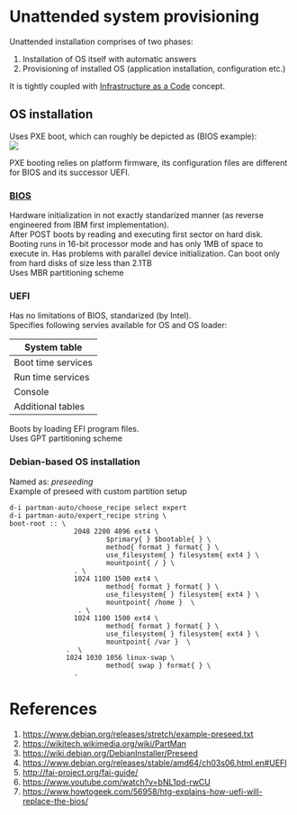 # Unattended system provisioning
Unattended installation comprises of two phases:
1. Installation of OS itself with automatic answers
2. Provisioning of installed OS (application installation, configuration etc.)

It is tightly coupled with [Infrastructure as a Code](https://en.wikipedia.org/wiki/Infrastructure_as_Code) concept.

## OS installation
Uses PXE boot, which can roughly be depicted as (BIOS example):  
![](https://icefyresan.files.wordpress.com/2014/12/pxe.jpg)

PXE booting relies on platform firmware, its configuration files are different for BIOS and its successor UEFI.

### [BIOS](https://en.wikipedia.org/wiki/BIOS)
Hardware initialization in not exactly standarized manner (as reverse engineered from IBM first implementation).  
After POST boots by reading and executing first sector on hard disk. Booting runs in 16-bit processor mode and has only 1MB of space to execute in. Has problems with parallel device initialization. Can boot only from hard disks of size less than 2.1TB  
Uses MBR partitioning scheme

### UEFI
Has no limitations of BIOS, standarized (by Intel).  
Specifies following servies available for OS and OS loader:  

|System table|
|----|
|Boot time services|
|Run time services|
|Console|
|Additional tables|

Boots by loading EFI program files.  
Uses GPT partitioning scheme

### Debian-based OS installation
Named as: _preseeding_  
Example of preseed with custom partition setup
```
d-i partman-auto/choose_recipe select expert
d-i partman-auto/expert_recipe string \
boot-root :: \
                2048 2200 4096 ext4 \
                        $primary{ } $bootable{ } \
                        method{ format } format{ } \
                        use_filesystem{ } filesystem{ ext4 } \
                        mountpoint{ / } \
                . \
                1024 1100 1500 ext4 \
                        method{ format } format{ } \
                        use_filesystem{ } filesystem{ ext4 } \
                        mountpoint{ /home }  \
                 . \
                1024 1100 1500 ext4 \
                        method{ format } format{ } \
                        use_filesystem{ } filesystem{ ext4 } \
                        mountpoint{ /var }  \
              .  \
              1024 1030 1056 linux-swap \
                        method{ swap } format{ } \
                .
```
# References
 1. https://www.debian.org/releases/stretch/example-preseed.txt
 2. https://wikitech.wikimedia.org/wiki/PartMan
 3. https://wiki.debian.org/DebianInstaller/Preseed
 4. https://www.debian.org/releases/stable/amd64/ch03s06.html.en#UEFI
 5. http://fai-project.org/fai-guide/
 6. https://www.youtube.com/watch?v=bNL1pd-rwCU
 7. https://www.howtogeek.com/56958/htg-explains-how-uefi-will-replace-the-bios/